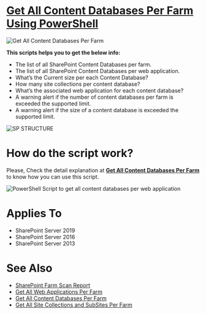 # [Get All Content Databases Per Farm Using PowerShell](https://spgeeks.devoworx.com/get-all-content-databases-per-farm)

![Get All Content Databases Per Farm](https://i0.wp.com/spgeeks.devoworx.com/wp-content/uploads/2020/03/How-many-Content-Databases-List-Per-Farm.png)

**This scripts helps you to get the below info:**

- The list of all SharePoint Content Databases per farm.
- The list of all SharePoint Content Databases per web application.
- What’s the Current size per each Content Database?
- How many site collections per content database?
- What’s the associated web application for each content database?
- A warning alert if the number of content databases per farm is exceeded the supported limit.
- A warning alert if the size of a content database is exceeded the supported limit.

![SP STRUCTURE](https://user-images.githubusercontent.com/49816567/85030771-86970680-b186-11ea-8f4c-cb9bf1086150.gif)

# How do the script work?

Please, Check the detail explanation at **[Get All Content Databases Per Farm](https://spgeeks.devoworx.com/get-all-content-databases-per-farm)** to know how you can use this script.

![PowerShell Script to get all content databases per web application](https://i0.wp.com/spgeeks.devoworx.com/wp-content/uploads/2020/03/Get-Content-Database-size-Per-Web-Application-in-SharePoint-farm.png)

# Applies To

- SharePoint Server 2019
- SharePoint Server 2016
- SharePoint Server 2013

# See Also

- [SharePoint Farm Scan Report](https://spgeeks.devoworx.com/sharepoint-farm-scan-report-powerhell-script/)
- [Get All Web Applications Per Farm](https://spgeeks.devoworx.com/get-all-web-applications-per-farm/)
- [Get All Content Databases Per Farm](https://spgeeks.devoworx.com/get-all-content-databases-per-farm/)
- [Get All Site Collections and SubSites Per Farm](https://spgeeks.devoworx.com/all-site-collections-and-subsites-per-farm)

